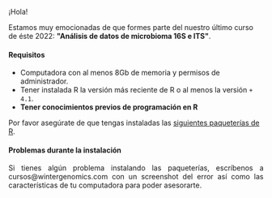 ¡Hola! 

Estamos muy emocionadas de que formes parte del nuestro último curso de éste 2022: **"Análisis de datos de microbioma 16S e ITS"**. 

#### Requisitos

+ Computadora con al menos 8Gb de memoria y permisos de administrador.
+ Tener instalada R la versión más reciente de R o al menos la versión `+ 4.1`.
+ **Tener conocimientos previos de programación en R**

Por favor asegúrate de que tengas instaladas las [siguientes paqueterías de R](https://wintergenomics.github.io/microbioma16sits/).


#### Problemas durante la instalación

<p align="justify">
Si tienes algún problema instalando las paqueterías, escríbenos a cursos@wintergenomics.com con un screenshot del error así como las características de tu computadora para poder asesorarte. 
</p>
